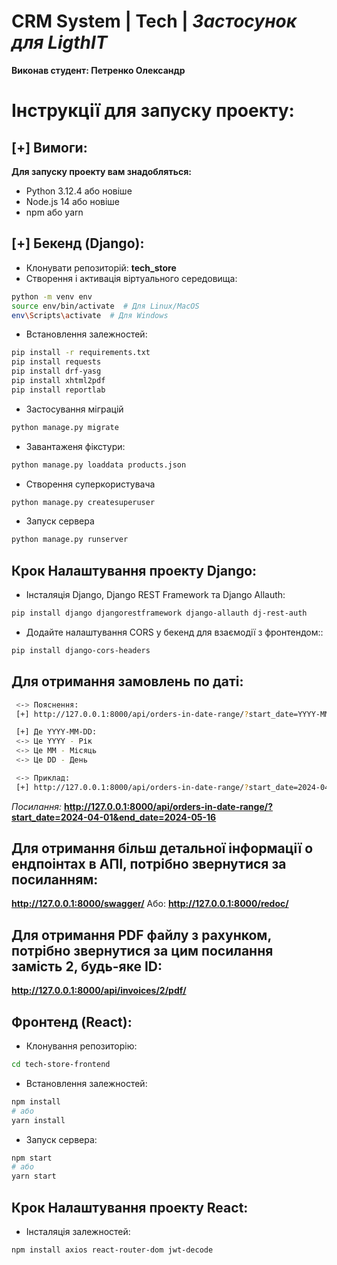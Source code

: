 
# CRM System | Tech | _Застосунок для LigthIT_

**Виконав студент: Петренко Олександр**

# Інструкції для запуску проекту:

## [+] Вимоги:

**Для запуску проекту вам знадобляться:**

- Python 3.12.4 або новіше
- Node.js 14 або новіше
- npm або yarn

## [+] Бекенд (Django):

- Клонувати репозиторій: **tech_store**
- Створення і активація віртуального середовища:
```sh
python -m venv env
source env/bin/activate  # Для Linux/MacOS
env\Scripts\activate  # Для Windows
```
- Встановлення залежностей:
```sh
pip install -r requirements.txt
pip install requests
pip install drf-yasg
pip install xhtml2pdf
pip install reportlab
```
- Застосування міграцій
```sh
python manage.py migrate
```
- Завантаженя фікстури:
```sh
python manage.py loaddata products.json
```
- Створення суперкористувача
```sh
python manage.py createsuperuser
```
- Запуск сервера
```sh
python manage.py runserver
```

## Крок Налаштування проекту Django:
- Інсталяція Django, Django REST Framework та Django Allauth:
```sh
pip install django djangorestframework django-allauth dj-rest-auth
```

- Додайте налаштування CORS у бекенд для взаємодії з фронтендом::
```sh
pip install django-cors-headers
```

## Для отримання замовлень по даті:
```sh
 <-> Пояснення:
 [+] http://127.0.0.1:8000/api/orders-in-date-range/?start_date=YYYY-MM-DD&end_date=YYYY-MM-DD

 [+] Де YYYY-MM-DD:
 <-> Це YYYY - Рік
 <-> Це MM - Місяць
 <-> Це DD - День

 <-> Приклад:
 [+] http://127.0.0.1:8000/api/orders-in-date-range/?start_date=2024-04-01&end_date=2024-05-16
```

_Посилання:_
**http://127.0.0.1:8000/api/orders-in-date-range/?start_date=2024-04-01&end_date=2024-05-16**

## Для отримання більш детальної інформації о ендпоінтах в АПІ, потрібно звернутися за посиланням:
**http://127.0.0.1:8000/swagger/**
Або:
**http://127.0.0.1:8000/redoc/**

## Для отримання PDF файлу з рахунком, потрібно звернутися за цим посилання замість 2, будь-яке ID:
**http://127.0.0.1:8000/api/invoices/2/pdf/**

## Фронтенд (React):

- Клонування репозиторію:
```sh
cd tech-store-frontend
```
- Встановлення залежностей:
```sh
npm install
# або
yarn install
```
- Запуск сервера:
```sh
npm start
# або
yarn start
```

## Крок Налаштування проекту React:
- Інсталяція залежностей:
```sh
npm install axios react-router-dom jwt-decode
```